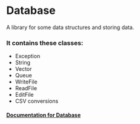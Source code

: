 # Database
A library for some data structures and storing data.<br>
### It contains these classes:
* Exception
* String
* Vector
* Queue
* WriteFile
* ReadFile
* EditFile
* CSV conversions
#### [Documentation for Database](https://github.com/Lokestrom/documentationForCPP)
